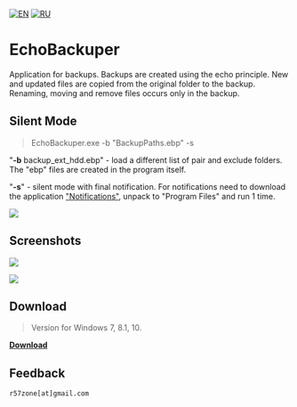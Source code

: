[![EN](https://user-images.githubusercontent.com/9499881/33184537-7be87e86-d096-11e7-89bb-f3286f752bc6.png)](https://github.com/r57zone/EchoBackuper/blob/master/README.md) 
[![RU](https://user-images.githubusercontent.com/9499881/27683795-5b0fbac6-5cd8-11e7-929c-057833e01fb1.png)](https://github.com/r57zone/EchoBackuper/blob/master/README.RU.md)
# EchoBackuper
Application for backups. Backups are created using the echo principle. New and updated files are copied from the original folder to the backup. Renaming, moving and remove files occurs only in the backup.

## Silent Mode
>EchoBackuper.exe -b "BackupPaths.ebp" -s

"**-b** backup_ext_hdd.ebp" - load a different list of pair and exclude folders. The "ebp" files are created in the program itself.

"**-s**" - silent mode with final notification. For notifications need to download the application ["Notifications"](https://github.com/r57zone/notifications), unpack to "Program Files" and run 1 time.

![](https://user-images.githubusercontent.com/9499881/65593964-b96af000-dfa2-11e9-814b-bf03625359a5.png)

## Screenshots
![](https://user-images.githubusercontent.com/9499881/68482602-5fbd3d00-0253-11ea-9b65-9830fcda9c04.png)

![](https://user-images.githubusercontent.com/9499881/65594220-5e85c880-dfa3-11e9-87c8-9b5648893299.png)

## Download
>Version for Windows 7, 8.1, 10.

**[Download](https://github.com/r57zone/EchoBackuper/releases)**

## Feedback
`r57zone[at]gmail.com`